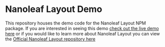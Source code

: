 # Nanoleaf Layout Demo

This repository houses the demo code for the Nanoleaf Layout NPM package.
If you are interested in seeing this demo [check out the live demo here](http://cbartram.github.io/nanoleaf-layout-demo/)
or if you would like to learn more about Nanoleaf Layout you can view the [Official Nanoleaf Layout repository here](https://github.com/cbartram/nanoleaf-layout)
